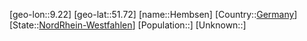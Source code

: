 ﻿---
location: [51.72,9.22]
type: City
tags:
- geo/City


SpocWebEntityId: 30884
isDeleted: false
confidential: public

---
[geo-lon::9.22]
[geo-lat::51.72]
[name::Hembsen]
[Country::[Germany](geo/Continent/Europe/Germany.md)]
[State::[NordRhein-Westfahlen](NordRhein-Westfahlen)]
[Population::]
[Unknown::]

